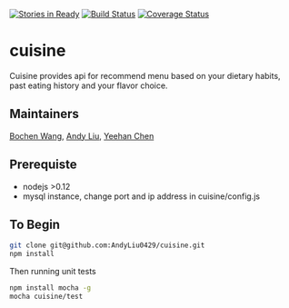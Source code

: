 [![Stories in Ready](https://badge.waffle.io/AndyLiu0429/cuisine.png?label=ready&title=Ready)](https://waffle.io/AndyLiu0429/cuisine)
[![Build Status](https://travis-ci.org/simkimsia/UtilityBehaviors.png)](https://travis-ci.org/simkimsia/UtilityBehaviors)
[![Coverage Status](https://coveralls.io/repos/simkimsia/UtilityBehaviors/badge.png?branch=master)](https://coveralls.io/r/simkimsia/UtilityBehaviors?branch=master)

# cuisine
Cuisine provides api for recommend menu based on your dietary habits, past eating history and your flavor choice.

## Maintainers
[Bochen Wang](https://github.com/wbcustc), [Andy Liu](https://github.com/AndyLiu0429), [Yeehan Chen](https://github.com/yeehanchan)
## Prerequiste
* nodejs >0.12
* mysql instance, change port and ip address in cuisine/config.js

## To Begin
```bash
git clone git@github.com:AndyLiu0429/cuisine.git
npm install
```
Then running unit tests
```bash
npm install mocha -g
mocha cuisine/test
```

